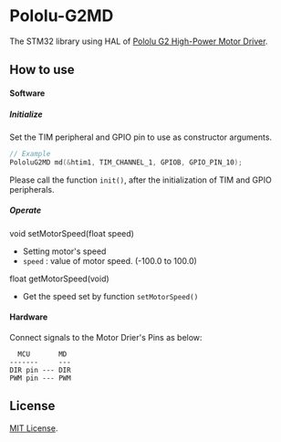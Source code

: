# Pololu-G2MD
The STM32 library using HAL of [Pololu G2 High-Power Motor Driver](https://www.pololu.com/product/2994).

## How to use

#### Software

##### Initialize
Set the TIM peripheral and GPIO pin to use as constructor arguments.

```cpp
// Example
PololuG2MD md(&htim1, TIM_CHANNEL_1, GPIOB, GPIO_PIN_10);
```

Please call the function `init()`, after the initialization of TIM and GPIO peripherals.

##### Operate
void setMotorSpeed(float speed)
 - Setting motor's speed
 - `speed` : value of motor speed. (-100.0 to 100.0)

float getMotorSpeed(void)
 - Get the speed set by function `setMotorSpeed()`

#### Hardware
Connect signals to the Motor Drier's Pins as below:

```
  MCU       MD
-------     ---
DIR pin --- DIR
PWM pin --- PWM
```

## License
[MIT License](LICENSE.md).
